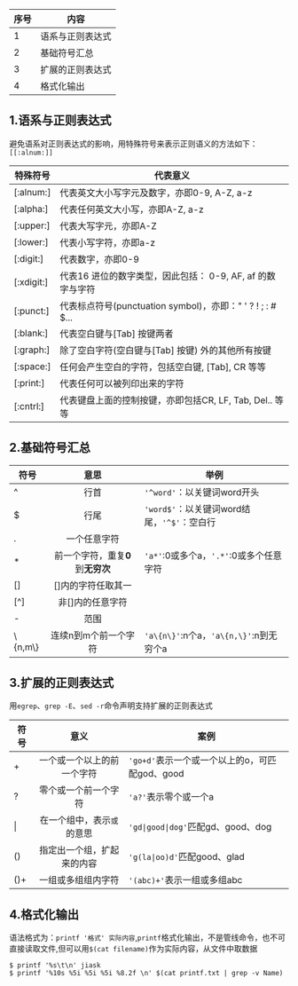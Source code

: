 序号|内容
--|--
1|语系与正则表达式
2|基础符号汇总
3|扩展的正则表达式
4|格式化输出

## 1.语系与正则表达式
避免语系对正则表达式的影响，用特殊符号来表示正则语义的方法如下：`[[:alnum:]]`  

特殊符号|代表意义
--|--
[:alnum:]|代表英文大小写字元及数字，亦即0-9, A-Z, a-z
[:alpha:]|代表任何英文大小写，亦即A-Z, a-z
[:upper:]|代表大写字元，亦即A-Z
[:lower:]|代表小写字符，亦即a-z
[:digit:]|代表数字，亦即0-9
[:xdigit:]|代表16 进位的数字类型，因此包括： 0-9, AF, af 的数字与字符
[:punct:]|代表标点符号(punctuation symbol)，亦即：" ' ? ! ; : # $...
[:blank:]|代表空白键与[Tab] 按键两者
[:graph:]|除了空白字符(空白键与[Tab] 按键) 外的其他所有按键
[:space:]|任何会产生空白的字符，包括空白键, [Tab], CR 等等
[:print:]|代表任何可以被列印出来的字符
[:cntrl:]|代表键盘上面的控制按键，亦即包括CR, LF, Tab, Del.. 等等

## 2.基础符号汇总
符号|意思|举例
--|:--:|--
^|行首|`'^word'`：以关键词word开头   
$|行尾|`'word$'`：以关键词word结尾，`'^$'`：空白行   
.|一个任意字符|   
\*|前一个字符，重复**0**到**无穷次**|`'a*'`:0或多个a，`'.*'`:0或多个任意字符
[]|[]内的字符任取其一|   
[^]|非[]内的任意字符|   
\-|范围|   
\\{n,m\\}|连续n到m个前一个字符|`'a\{n\}'`:n个a，`'a\{n,\}'`:n到无穷个a  

## 3.扩展的正则表达式
用`egrep`、`grep -E`、`sed -r`命令声明支持扩展的正则表达式

符号|意义|案例
--|:--:|--
\+|一个或一个以上的前一个字符|`'go+d'`表示一个或一个以上的o，可匹配god、good
?|零个或一个前一个字符|`'a?'`表示零个或一个a
\||在一个组中，表示`或`的意思|`'gd\|good\|dog'`匹配gd、good、dog
()|指定出一个组，扩起来的内容|`'g(la\|oo)d'`匹配good、glad
()\+|一组或多组组内字符|`'(abc)+'`表示一组或多组abc

## 4.格式化输出
语法格式为：`printf '格式' 实际内容`,`printf`格式化输出，不是管线命令，也不可直接读取文件,但可以用`$(cat filename)`作为实际内容，从文件中取数据  
```
$ printf '%s\t\n' jiask
$ printf '%10s %5i %5i %5i %8.2f \n' $(cat printf.txt | grep -v Name)
```
